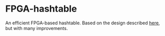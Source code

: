 # FPGA-hashtable

An efficient FPGA-based hashtable. Based on the design described [here](http://adamwalker.github.io/Building-FPGA-KVS/), but with many improvements. 

